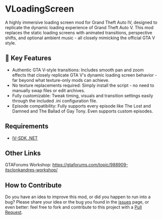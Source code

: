 # VLoadingScreen
A highly immersive loading screen mod for Grand Theft Auto IV, designed to replicate the dynamic loading experience of Grand Theft Auto V. This mod replaces the static loading screens with animated transitions, perspective shifts, and optional ambient music - all closely mimicking the official GTA V style.

## 🔧 Key Features
- Authentic GTA V-style transitions: Includes smooth pan and zoom effects that closely replicate GTA V's dynamic loading screen behavior - far beyond what texture-only mods can achieve.
- No texture replacements required: Simply install the script - no need to manually swap files or edit archives.
- Fully customizable: Tweak timing, visuals and transition settings easily through the included .ini configuration file.
- Episode compatibility: Fully supports every episode like The Lost and Damned and The Ballad of Gay Tony. Even supports custom episodes.

## Requirements
- [IV-SDK .NET](https://github.com/ClonkAndre/IV-SDK-DotNet)

## Other Links
GTAForums Workshop: https://gtaforums.com/topic/988909-itsclonkandres-workshop/

## How to Contribute
Do you have an idea to improve this mod, or did you happen to run into a bug? Please share your idea or the bug you found in the [issues](https://github.com/ClonkAndre/SimpleSpeedometer/issues) page, or even better: feel free to fork and contribute to this project with a [Pull Request](https://github.com/ClonkAndre/SimpleSpeedometer/pulls).
